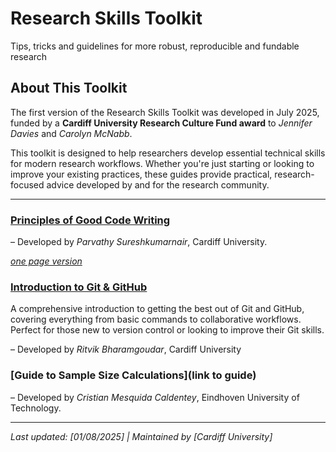 # Research Skills Toolkit

Tips, tricks and guidelines for more robust, reproducible and fundable research

## About This Toolkit

The first version of the Research Skills Toolkit was developed in July 2025, funded by a **Cardiff University Research Culture Fund award** to *Jennifer Davies* and *Carolyn McNabb*. 

This toolkit is designed to help researchers develop essential technical skills for modern research workflows. Whether you're just starting or looking to improve your existing practices, these guides provide practical, research-focused advice developed by and for the research community.

---

### [Principles of Good Code Writing](./good_code_writing_guide/)

– Developed by *Parvathy Sureshkumarnair*, Cardiff University.

[*one page version*](./full_code_guide.html)


### [Introduction to Git & GitHub](./git_guide.html)

A comprehensive introduction to getting the best out of Git and GitHub, covering everything from basic commands to collaborative workflows. Perfect for those new to version control or looking to improve their Git skills.

– Developed by *Ritvik Bharamgoudar*, Cardiff University


### [Guide to Sample Size Calculations](link to guide)

– Developed by *Cristian Mesquida Caldentey*, Eindhoven University of Technology.

---

*Last updated: [01/08/2025] | Maintained by [Cardiff University]*